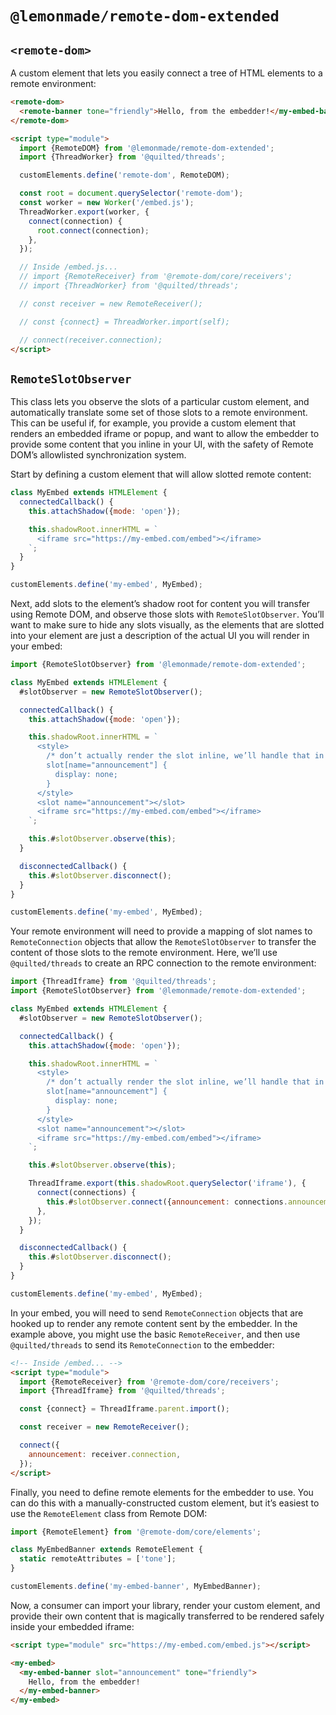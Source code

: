 # `@lemonmade/remote-dom-extended`

## `<remote-dom>`

A custom element that lets you easily connect a tree of HTML elements to a remote environment:

```html
<remote-dom>
  <remote-banner tone="friendly">Hello, from the embedder!</my-embed-banner>
</remote-dom>

<script type="module">
  import {RemoteDOM} from '@lemonmade/remote-dom-extended';
  import {ThreadWorker} from '@quilted/threads';

  customElements.define('remote-dom', RemoteDOM);

  const root = document.querySelector('remote-dom');
  const worker = new Worker('/embed.js');
  ThreadWorker.export(worker, {
    connect(connection) {
      root.connect(connection);
    },
  });

  // Inside /embed.js...
  // import {RemoteReceiver} from '@remote-dom/core/receivers';
  // import {ThreadWorker} from '@quilted/threads';

  // const receiver = new RemoteReceiver();

  // const {connect} = ThreadWorker.import(self);

  // connect(receiver.connection);
</script>
```

## `RemoteSlotObserver`

This class lets you observe the slots of a particular custom element, and automatically translate some set of those slots to a remote environment. This can be useful if, for example, you provide a custom element that renders an embedded iframe or popup, and want to allow the embedder to provide some content that you inline in your UI, with the safety of Remote DOM’s allowlisted synchronization system.

Start by defining a custom element that will allow slotted remote content:

```js
class MyEmbed extends HTMLElement {
  connectedCallback() {
    this.attachShadow({mode: 'open'});

    this.shadowRoot.innerHTML = `
      <iframe src="https://my-embed.com/embed"></iframe>
    `;
  }
}

customElements.define('my-embed', MyEmbed);
```

Next, add slots to the element’s shadow root for content you will transfer using Remote DOM, and observe those slots with `RemoteSlotObserver`. You’ll want to make sure to hide any slots visually, as the elements that are slotted into your element are just a description of the actual UI you will render in your embed:

```js
import {RemoteSlotObserver} from '@lemonmade/remote-dom-extended';

class MyEmbed extends HTMLElement {
  #slotObserver = new RemoteSlotObserver();

  connectedCallback() {
    this.attachShadow({mode: 'open'});

    this.shadowRoot.innerHTML = `
      <style>
        /* don’t actually render the slot inline, we’ll handle that in the remote environment */
        slot[name="announcement"] {
          display: none;
        }
      </style>
      <slot name="announcement"></slot>
      <iframe src="https://my-embed.com/embed"></iframe>
    `;

    this.#slotObserver.observe(this);
  }

  disconnectedCallback() {
    this.#slotObserver.disconnect();
  }
}

customElements.define('my-embed', MyEmbed);
```

Your remote environment will need to provide a mapping of slot names to `RemoteConnection` objects that allow the `RemoteSlotObserver` to transfer the content of those slots to the remote environment. Here, we’ll use `@quilted/threads` to create an RPC connection to the remote environment:

```js
import {ThreadIframe} from '@quilted/threads';
import {RemoteSlotObserver} from '@lemonmade/remote-dom-extended';

class MyEmbed extends HTMLElement {
  #slotObserver = new RemoteSlotObserver();

  connectedCallback() {
    this.attachShadow({mode: 'open'});

    this.shadowRoot.innerHTML = `
      <style>
        /* don’t actually render the slot inline, we’ll handle that in the remote environment */
        slot[name="announcement"] {
          display: none;
        }
      </style>
      <slot name="announcement"></slot>
      <iframe src="https://my-embed.com/embed"></iframe>
    `;

    this.#slotObserver.observe(this);

    ThreadIframe.export(this.shadowRoot.querySelector('iframe'), {
      connect(connections) {
        this.#slotObserver.connect({announcement: connections.announcement});
      },
    });
  }

  disconnectedCallback() {
    this.#slotObserver.disconnect();
  }
}

customElements.define('my-embed', MyEmbed);
```

In your embed, you will need to send `RemoteConnection` objects that are hooked up to render any remote content sent by the embedder. In the example above, you might use the basic `RemoteReceiver`, and then use `@quilted/threads` to send its `RemoteConnection` to the embedder:

```html
<!-- Inside /embed... -->
<script type="module">
  import {RemoteReceiver} from '@remote-dom/core/receivers';
  import {ThreadIframe} from '@quilted/threads';

  const {connect} = ThreadIframe.parent.import();

  const receiver = new RemoteReceiver();

  connect({
    announcement: receiver.connection,
  });
</script>
```

Finally, you need to define remote elements for the embedder to use. You can do this with a manually-constructed custom element, but it’s easiest to use the `RemoteElement` class from Remote DOM:

```js
import {RemoteElement} from '@remote-dom/core/elements';

class MyEmbedBanner extends RemoteElement {
  static remoteAttributes = ['tone'];
}

customElements.define('my-embed-banner', MyEmbedBanner);
```

Now, a consumer can import your library, render your custom element, and provide their own content that is magically transferred to be rendered safely inside your embedded iframe:

```html
<script type="module" src="https://my-embed.com/embed.js"></script>

<my-embed>
  <my-embed-banner slot="announcement" tone="friendly">
    Hello, from the embedder!
  </my-embed-banner>
</my-embed>
```
